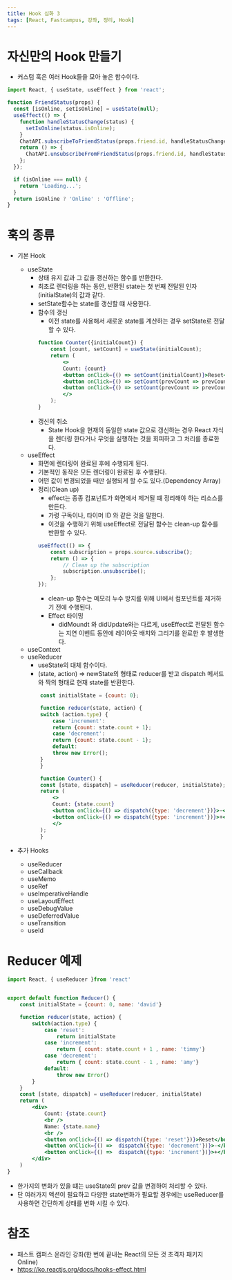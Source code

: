 ```yaml
---
title: Hook 심화 3
tags: [React, Fastcampus, 강좌, 정리, Hook]
---
```


# 자신만의 Hook 만들기

- 커스텀 훅은 여러 Hook들을 모아 놓은 함수이다.

```jsx
import React, { useState, useEffect } from 'react';

function FriendStatus(props) {
  const [isOnline, setIsOnline] = useState(null);
  useEffect(() => {
    function handleStatusChange(status) {
      setIsOnline(status.isOnline);
    }
    ChatAPI.subscribeToFriendStatus(props.friend.id, handleStatusChange);
    return () => {
      ChatAPI.unsubscribeFromFriendStatus(props.friend.id, handleStatusChange);
    };
  });

  if (isOnline === null) {
    return 'Loading...';
  }
  return isOnline ? 'Online' : 'Offline';
}
```

# 훅의 종류
- 기본 Hook
    - useState
        - 상태 유지 값과 그 값을 갱신하는 함수를 반환한다.
        - 최초로 렌더링을 하는 동안, 반환된 state는 첫 번째 전달된 인자(initialState)의 값과 같다.
        - setState함수는 state를 갱신할 떄 사용한다.
        - 함수의 갱신
            - 이전 state를 사용해서 새로운 state를 계산하는 경우 setState로 전달할 수 있다.
            ```jsx
            function Counter({initialCount}) {
                const [count, setCount] = useState(initialCount);
                return (
                    <>
                    Count: {count}
                    <button onClick={() => setCount(initialCount)}>Reset</button>
                    <button onClick={() => setCount(prevCount => prevCount - 1)}>-</button>
                    <button onClick={() => setCount(prevCount => prevCount + 1)}>+</button>
                    </>
                );
            }
            ```
        - 갱신의 취소
            - State Hook을 현재의 동일한 state 값으로 갱신하는 경우 React 자식을 렌더링 한다거나 무엇을 실행하는 것을 회피하고 그 처리를 종료한다.
    - useEffect
        - 화면에 렌더링이 완료된 후에 수행되게 된다.
        - 기본적인 동작은 모든 렌더링이 완료된 후 수행된다.
        - 어떤 값이 변경되었을 때만 실행되게 할 수도 있다.(Dependency Array)
        - 정리(Clean up)
            - effect는 종종 컴포넌트가 화면에서 제거될 떄 정리해야 하는 리소스를 만든다.
            - 가령 구독이나, 타이머 ID 와 같은 것을 말한다.
            - 이것을 수행하기 위해 useEffect로 전달된 함수는 clean-up 함수를 반환할 수 있다.
            ```jsx
            useEffect(() => {
                const subscription = props.source.subscribe();
                return () => {
                    // Clean up the subscription
                    subscription.unsubscribe();
                };
            });
            ```
            - clean-up 함수는 메모리 누수 방지를 위해 UI에서 컴포넌트를 제거하기 전에 수행된다.
            - Effect 타이밍
                - didMoundt 와 didUpdate와는 다르게, useEffect로 전달된 함수는 지연 이벤트 동안에 레이아웃 배치와 그리기를 완료한 후 발생한다.
    - useContext
    - useReducer
        - useState의 대체 함수이다.
        - (state, action) => newState의 형태로 reducer를 받고 dispatch 메서드와 짝의 형태로 현재 state를 반환한다.
        ```jsx
            const initialState = {count: 0};

            function reducer(state, action) {
            switch (action.type) {
                case 'increment':
                return {count: state.count + 1};
                case 'decrement':
                return {count: state.count - 1};
                default:
                throw new Error();
            }
            }

            function Counter() {
            const [state, dispatch] = useReducer(reducer, initialState);
            return (
                <>
                Count: {state.count}
                <button onClick={() => dispatch({type: 'decrement'})}>-</button>
                <button onClick={() => dispatch({type: 'increment'})}>+</button>
                </>
            );
            }
        ```

- 추가 Hooks
    - useReducer
    - useCallback
    - useMemo
    - useRef
    - useImperativeHandle
    - useLayoutEffect
    - useDebugValue
    - useDeferredValue
    - useTransition
    - useId


# Reducer 예제

```jsx
import React, { useReducer }from 'react'


export default function Reducer() {
    const initialState = {count: 0, name: 'david'}

    function reducer(state, action) {
        switch(action.type) {
            case 'reset':
                return initialState
            case 'increment':
                return { count: state.count + 1 , name: 'timmy'}
            case 'decrement':
                return { count: state.count - 1 , name: 'amy'}
            default:
                throw new Error()
        }
    }
    const [state, dispatch] = useReducer(reducer, initialState)
    return (
        <div>
            Count: {state.count}
            <br />
            Name: {state.name}
            <br />
            <button onClick={() => dispatch({type: 'reset'})}>Reset</button>
            <button onClick={() =>  dispatch({type: 'decrement'})}>-</button>
            <button onClick={() =>  dispatch({type: 'increment'})}>+</button>
        </div>
    )
}

```

- 한가지의 변화가 있을 떄는 useState의 prev 값을 변경하여 처리할 수 있다.
- 단 여러가지 액션이 필요하고 다양한 state변화가 필요할 경우에는 useReducer를 사용하면 간단하게 상태를 변화 시킬 수 있다.


# 참조

- 패스트 캠퍼스 온라인 강좌(한 번에 끝내는 React의 모든 것 초격자 패키지 Online)
- https://ko.reactjs.org/docs/hooks-effect.html
